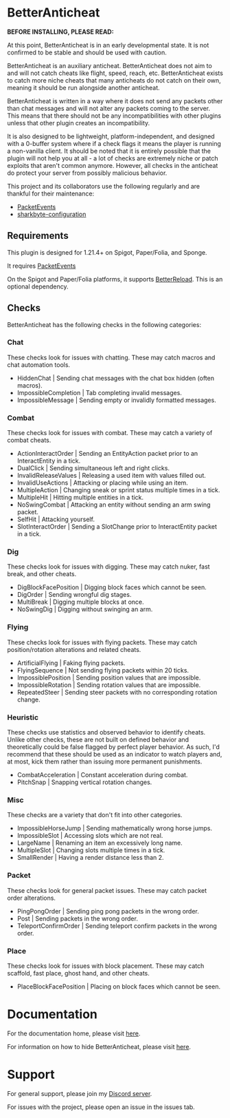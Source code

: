 # BetterAnticheat

**BEFORE INSTALLING, PLEASE READ:** 

At this point, BetterAnticheat is in an early developmental state. It is not confirmed to be stable and should be used
with caution.

BetterAnticheat is an auxiliary anticheat. BetterAnticheat does not aim to and will not catch cheats like flight, speed,
reach, etc. BetterAnticheat exists to catch more niche cheats that many anticheats do not catch on their own, meaning it
should be run alongside another anticheat.

BetterAnticheat is written in a way where it does not send any packets other than chat messages and will not alter any
packets coming to the server. This means that there should not be any incompatibilities with other plugins unless that
other plugin creates an incompatibility.

It is also designed to be lightweight, platform-independent, and designed with a 0-buffer system where if a check flags
it means the player is running a non-vanilla client. It should be noted that it is entirely possible that the plugin
will not help you at all - a lot of checks are extremely niche or patch exploits that aren't common anymore. However,
all checks in the anticheat do protect your server from possibly malicious behavior.

This project and its collaborators use the following regularly and are thankful for their maintenance:
- [PacketEvents](https://github.com/retrooper/packetevents)
- [sharkbyte-configuration](https://github.com/amnoah/sharkbyte-configuration)

## Requirements

This plugin is designed for 1.21.4+ on Spigot, Paper/Folia, and Sponge.

It requires [PacketEvents](https://github.com/retrooper/packetevents)

On the Spigot and Paper/Folia platforms, it supports [BetterReload](https://modrinth.com/plugin/betterreload). This is an optional dependency.

## Checks

BetterAnticheat has the following checks in the following categories:

### Chat

These checks look for issues with chatting. These may catch macros and chat automation tools.

- HiddenChat | Sending chat messages with the chat box hidden (often macros).
- ImpossibleCompletion | Tab completing invalid messages.
- ImpossibleMessage | Sending empty or invalidly formatted messages.

### Combat

These checks look for issues with combat. These may catch a variety of combat cheats.

- ActionInteractOrder | Sending an EntityAction packet prior to an InteractEntity in a tick.
- DualClick | Sending simultaneous left and right clicks.
- InvalidReleaseValues | Releasing a used item with values filled out.
- InvalidUseActions | Attacking or placing while using an item.
- MultipleAction | Changing sneak or sprint status multiple times in a tick.
- MultipleHit | Hitting multiple entities in a tick.
- NoSwingCombat | Attacking an entity without sending an arm swing packet.
- SelfHit | Attacking yourself.
- SlotInteractOrder | Sending a SlotChange prior to InteractEntity packet in a tick.

### Dig

These checks look for issues with digging. These may catch nuker, fast break, and other cheats.

- DigBlockFacePosition | Digging block faces which cannot be seen.
- DigOrder | Sending wrongful dig stages.
- MultiBreak | Digging multiple blocks at once.
- NoSwingDig | Digging without swinging an arm.

### Flying

These checks look for issues with flying packets. These may catch position/rotation alterations and related cheats.

- ArtificialFlying | Faking flying packets.
- FlyingSequence | Not sending flying packets within 20 ticks.
- ImpossiblePosition | Sending position values that are impossible.
- ImpossibleRotation | Sending rotation values that are impossible.
- RepeatedSteer | Sending steer packets with no corresponding rotation change.

### Heuristic

These checks use statistics and observed behavior to identify cheats. Unlike other checks, these are not built on
defined behavior and theoretically could be false flagged by perfect player behavior. As such, I'd recommend that these 
should be used as an indicator to watch players and, at most, kick them rather than issuing more permanent punishments.

- CombatAcceleration | Constant acceleration during combat.
- PitchSnap | Snapping vertical rotation changes.

### Misc

These checks are a variety that don't fit into other categories.

- ImpossibleHorseJump | Sending mathematically wrong horse jumps.
- ImpossibleSlot | Accessing slots which are not real.
- LargeName | Renaming an item an excessively long name.
- MultipleSlot | Changing slots multiple times in a tick.
- SmallRender | Having a render distance less than 2.

### Packet

These checks look for general packet issues. These may catch packet order alterations.

- PingPongOrder | Sending ping pong packets in the wrong order.
- Post | Sending packets in the wrong order.
- TeleportConfirmOrder | Sending teleport confirm packets in the wrong order.

### Place

These checks look for issues with block placement. These may catch scaffold, fast place, ghost hand, and other cheats.

- PlaceBlockFacePosition | Placing on block faces which cannot be seen.

# Documentation

For the documentation home, please visit [here](https://github.com/amnoah/BetterAnticheat/wiki/).

For information on how to hide BetterAnticheat, please visit [here](https://github.com/amnoah/BetterAnticheat/wiki/Hiding-BetterAnticheat).

# Support

For general support, please join my [Discord server](https://discord.gg/ey9uTg3hcy).

For issues with the project, please open an issue in the issues tab.